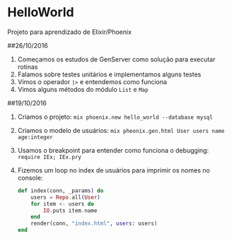 # HelloWorld

Projeto para aprendizado de Elixir/Phoenix

##26/10/2016

1. Começamos os estudos de GenServer como solução para executar rotinas
1. Falamos sobre testes unitários e implementamos alguns testes
1. Vimos o operador `|>` e entendemos como funciona
1. Vimos alguns métodos do módulo `List` e `Map`

##19/10/2016

1. Criamos o projeto: `mix phoenix.new hello_world --database mysql`
1. Criamos o modelo de usuários: `mix pheonix.gen.html User users name age:integer`
1. Usamos o breakpoint para entender como funciona o debugging: `require IEx; IEx.pry`
1. Fizemos um loop no index de usuários para imprimir os nomes no console:

	```elixir
    def index(conn, _params) do
        users = Repo.all(User)
        for item <- users do
        	IO.puts item.name
        end
        render(conn, "index.html", users: users)
    end
    ```
